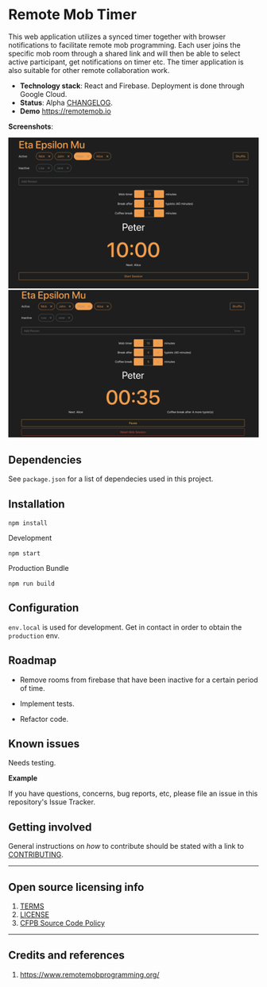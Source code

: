 # Remote Mob Timer

This web application utilizes a synced timer together with browser notifications to facilitate remote mob programming. Each user joins the specific mob room through a shared link and will then be able to select active participant, get notifications on timer etc. The timer application is also suitable for other remote collaboration work.

- **Technology stack**: React and Firebase. Deployment is done through Google Cloud.
- **Status**: Alpha [CHANGELOG](CHANGELOG.md).
- **Demo**
  <a href="https://remotemob.io/" target="_blank">https://remotemob.io</a>

**Screenshots**:

![](screenshots/remote_mob.png)
![](screenshots/remote_mob_running.png)

## Dependencies

See `package.json` for a list of dependecies used in this project.

## Installation

```
npm install
```

Development

```
npm start
```

Production Bundle

```
npm run build
```

## Configuration

`env.local` is used for development. Get in contact in order to obtain the `production` env.

## Roadmap

- Remove rooms from firebase that have been inactive for a certain period of time.

* Implement tests.

- Refactor code.

## Known issues

Needs testing.

**Example**

If you have questions, concerns, bug reports, etc, please file an issue in this repository's Issue Tracker.

## Getting involved

General instructions on _how_ to contribute should be stated with a link to [CONTRIBUTING](CONTRIBUTING.md).

---

## Open source licensing info

1. [TERMS](TERMS.md)
2. [LICENSE](LICENSE)
3. [CFPB Source Code Policy](https://github.com/cfpb/source-code-policy/)

---

## Credits and references

1. https://www.remotemobprogramming.org/
